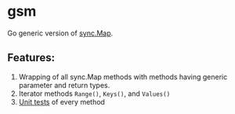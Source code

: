 # gsm

Go generic version of [sync.Map](https://pkg.go.dev/sync#Map).

## Features:
1. Wrapping of all sync.Map methods with methods having generic parameter and return types.
2. Iterator methods `Range()`, `Keys()`, and `Values()`
3. [Unit tests](https://github.com/aaronriekenberg/genericsyncmap/blob/main/genericsyncmap_test.go) of every method
